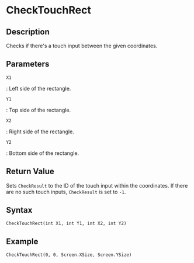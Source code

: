 # CheckTouchRect

## Description
Checks if there's a touch input between the given coordinates.

## Parameters
`X1`

:   Left side of the rectangle.

`Y1`

:   Top side of the rectangle.

`X2`

:   Right side of the rectangle.

`Y2`

:   Bottom side of the rectangle.

## Return Value
Sets `CheckResult` to the ID of the touch input within the coordinates. If there are no such touch inputs, `CheckResult` is set to `-1`.

## Syntax
```
CheckTouchRect(int X1, int Y1, int X2, int Y2)
```

## Example
```
CheckTouchRect(0, 0, Screen.XSize, Screen.YSize)
```

